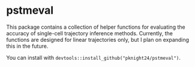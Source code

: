 # pstmeval

This package contains a collection of helper functions for evaluating the accuracy of single-cell trajectory inference methods. 
Currently, the functions are designed for linear trajectories only, but I plan on expanding this in the future.

You can install with `devtools::install_github("pknight24/pstmeval")`.
